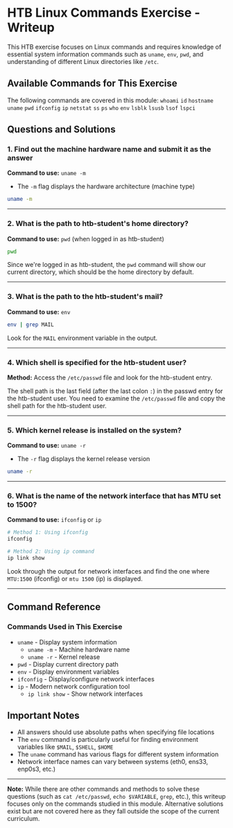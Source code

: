 # HTB Linux Commands Exercise - Writeup

This HTB exercise focuses on Linux commands and requires knowledge of essential system information commands such as `uname`, `env`, `pwd`, and understanding of different Linux directories like `/etc`.

## Available Commands for This Exercise

The following commands are covered in this module:
`whoami` `id` `hostname` `uname` `pwd` `ifconfig` `ip` `netstat` `ss` `ps` `who` `env` `lsblk` `lsusb` `lsof` `lspci`

## Questions and Solutions

### 1. Find out the machine hardware name and submit it as the answer

**Command to use:** `uname -m`
- The `-m` flag displays the hardware architecture (machine type)

```bash
uname -m
```

---

### 2. What is the path to htb-student's home directory?

**Command to use:** `pwd` (when logged in as htb-student)

```bash
pwd
```

Since we're logged in as htb-student, the `pwd` command will show our current directory, which should be the home directory by default.

---

### 3. What is the path to the htb-student's mail?

**Command to use:** `env`

```bash
env | grep MAIL
```

Look for the `MAIL` environment variable in the output.

---

### 4. Which shell is specified for the htb-student user?

**Method:** Access the `/etc/passwd` file and look for the htb-student entry.

The shell path is the last field (after the last colon `:`) in the passwd entry for the htb-student user. You need to examine the `/etc/passwd` file and copy the shell path for the htb-student user.

---

### 5. Which kernel release is installed on the system?

**Command to use:** `uname -r`
- The `-r` flag displays the kernel release version

```bash
uname -r
```

---

### 6. What is the name of the network interface that has MTU set to 1500?

**Command to use:** `ifconfig` or `ip`

```bash
# Method 1: Using ifconfig
ifconfig

# Method 2: Using ip command
ip link show
```

Look through the output for network interfaces and find the one where `MTU:1500` (ifconfig) or `mtu 1500` (ip) is displayed.

---

## Command Reference

### Commands Used in This Exercise
- `uname` - Display system information
  - `uname -m` - Machine hardware name
  - `uname -r` - Kernel release
- `pwd` - Display current directory path
- `env` - Display environment variables
- `ifconfig` - Display/configure network interfaces
- `ip` - Modern network configuration tool
  - `ip link show` - Show network interfaces

## Important Notes

- All answers should use absolute paths when specifying file locations
- The `env` command is particularly useful for finding environment variables like `$MAIL`, `$SHELL`, `$HOME`
- The `uname` command has various flags for different system information
- Network interface names can vary between systems (eth0, ens33, enp0s3, etc.)

---

**Note:** While there are other commands and methods to solve these questions (such as `cat /etc/passwd`, `echo $VARIABLE`, `grep`, etc.), this writeup focuses only on the commands studied in this module. Alternative solutions exist but are not covered here as they fall outside the scope of the current curriculum.